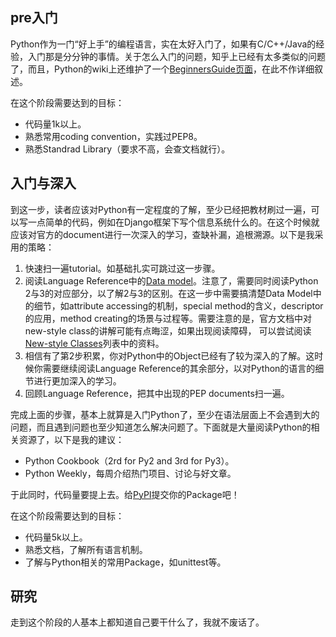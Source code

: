 ## pre入门
Python作为一门“好上手”的编程语言，实在太好入门了，如果有C/C++/Java的经验，入门那是分分钟的事情。关于怎么入门的问题，知乎上已经有太多类似的问题了，而且，Python的wiki上还维护了一个[BeginnersGuide页面](https://wiki.python.org/moin/BeginnersGuide)，在此不作详细叙述。

在这个阶段需要达到的目标：

* 代码量1k以上。
* 熟悉常用coding convention，实践过PEP8。
* 熟悉Standrad Library（要求不高，会查文档就行）。


## 入门与深入
到这一步，读者应该对Python有一定程度的了解，至少已经把教材刷过一遍，可以写一点简单的代码，例如在Django框架下写个信息系统什么的。在这个时候就应该对官方的document进行一次深入的学习，查缺补漏，追根溯源。以下是我采用的策略：

1. 快速扫一遍tutorial。如基础扎实可跳过这一步骤。
1. 阅读Language Reference中的[Data model](docs.python.org/3/reference/datamodel.html)。注意了，需要同时阅读Python 2与3的对应部分，以了解2与3的区别。在这一步中需要搞清楚Data Model中的细节，如attribute accessing的机制，special method的含义，descriptor的应用，method creating的场景与过程等。需要注意的是，官方文档中对new-style class的讲解可能有点晦涩，如果出现阅读障碍，
可以尝试阅读[New-style Classes](https://www.python.org/doc/newstyle/)列表中的资料。
1. 相信有了第2步积累，你对Python中的Object已经有了较为深入的了解。这时候你需要继续阅读Language Reference的其余部分，以对Python的语言的细节进行更加深入的学习。
1. 回顾Language Reference，把其中出现的PEP documents扫一遍。

完成上面的步骤，基本上就算是入门Python了，至少在语法层面上不会遇到大的问题，而且遇到问题也至少知道怎么解决问题了。下面就是大量阅读Python的相关资源了，以下是我的建议：

* Python Cookbook（2rd for Py2 and 3rd for Py3）。
* Python Weekly，每周介绍热门项目、讨论与好文章。

于此同时，代码量要提上去。给[PyPI](https://pypi.python.org/pypi)提交你的Package吧！

在这个阶段需要达到的目标：

* 代码量5k以上。
* 熟悉文档，了解所有语言机制。
* 了解与Python相关的常用Package，如unittest等。

## 研究

走到这个阶段的人基本上都知道自己要干什么了，我就不废话了。

